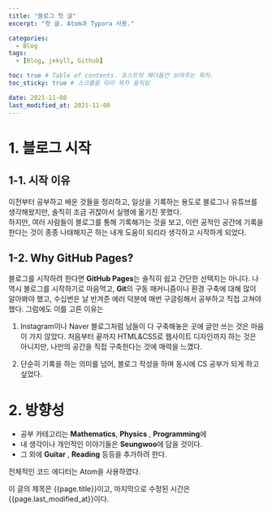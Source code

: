```yaml
---
title: "블로그 첫 글"
excerpt: "첫 글. Atom과 Typora 사용."

categories:
  - Blog
tags:
  - [Blog, jekyll, Github]

toc: true # Table of contents. 포스트의 헤더들만 보여주는 목차.
toc_sticky: true # 스크롤을 따라 목차 움직임

date: 2021-11-08
last_modified_at: 2021-11-08
---
```



# 1. 블로그 시작
## 1-1. 시작 이유
이전부터 공부하고 배운 것들을 정리하고, 일상을 기록하는 용도로 블로그나 유튜브를 생각해왔지만, 솔직히 조금 귀찮아서 실행에 옮기진 못했다.  
하지만, 여러 사람들이 블로그를 통해 기록해가는 것을 보고, 이런 공적인 공간에 기록을 한다는 것이 종종 나태해지곤 하는 내게 도움이 되리라 생각하고 시작하게 되었다.

## 1-2. Why GitHub Pages?
블로그를 시작하려 한다면 **GitHub Pages**는 솔직히 쉽고 간단한 선택지는 아니다. 나 역시 블로그를 시작하기로 마음먹고, **Git**의 구동 매커니즘이나
환경 구축에 대해 많이 알아봐야 했고, 수십번은 날 반겨준 에러 덕분에 매번 구글링해서 공부하고 직접 고쳐야 했다.
그럼에도 이를 고른 이유는  

1. Instagram이나 Naver 블로그처럼 남들이 다 구축해놓은 곳에 글만 쓰는 것은 마음이 가지 않았다. 처음부터 끝까지 HTML&CSS로 웹사이트 디자인까지 하는 것은 아니지만, 나만의 공간을 직접 구축한다는 것에 매력을 느꼈다.

2. 단순히 기록을 하는 의미를 넘어, 블로그 작성을 하며 동시에 CS 공부가 되게 하고 싶었다.

# 2. 방향성
- 공부 카테고리는 **Mathematics**, **Physics** , **Programming**에   
- 내 생각이나 개인적인 이야기들은 **Seungwoo**에 담을 것이다.  
- 그 외에 **Guitar** , **Reading** 등등을 추가하려 한다.


전체적인 코드 에디터는 Atom을 사용하였다.

이 글의 제목은 {{page.title}}이고, 마지막으로 수정된 시간은 {{page.last_modified_at}}이다.
